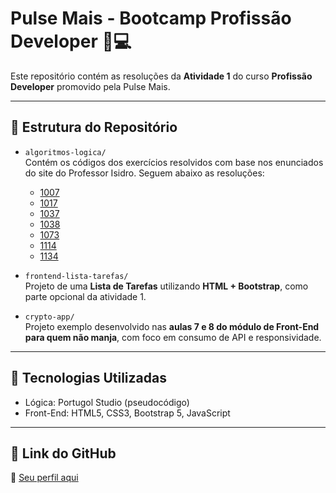 # Pulse Mais - Bootcamp Profissão Developer 🧠💻

Este repositório contém as resoluções da **Atividade 1** do curso **Profissão Developer** promovido pela Pulse Mais.

---

## 📁 Estrutura do Repositório

- `algoritmos-logica/`  
  Contém os códigos dos exercícios resolvidos com base nos enunciados do site do Professor Isidro. Seguem abaixo as resoluções:
  - [1007](exercicios-logica\diferenca-1007.por)
  - [1017](exercicios-logica\gasto-combustivel-1017.por)
  - [1037](exercicios-logica\intervalo-1037.por)
  - [1038](exercicios-logica\lanche-1038.por)
  - [1073](exercicios-logica\quadrado-pares-1073.por)
  - [1114](exercicios-logica\senha-fixa-1114.por)
  - [1134](exercicios-logica\tipo-combustível-1134.por)

- `frontend-lista-tarefas/`  
  Projeto de uma **Lista de Tarefas** utilizando **HTML + Bootstrap**, como parte opcional da atividade 1.

- `crypto-app/`  
  Projeto exemplo desenvolvido nas **aulas 7 e 8 do módulo de Front-End para quem não manja**, com foco em consumo de API e responsividade.

---

## 🧩 Tecnologias Utilizadas

- Lógica: Portugol Studio (pseudocódigo)
- Front-End: HTML5, CSS3, Bootstrap 5, JavaScript

---

## 🔗 Link do GitHub

📌 [Seu perfil aqui](https://github.com/seu-usuario)

